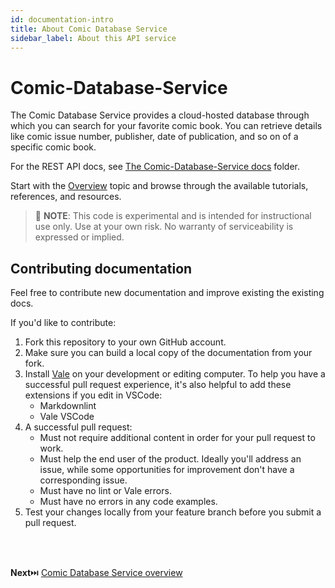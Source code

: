 ```yaml
---
id: documentation-intro
title: About Comic Database Service
sidebar_label: About this API service
---
```


# Comic-Database-Service
The Comic Database Service provides a cloud-hosted database through which you can search for your favorite comic book. You can retrieve details like comic issue number, publisher, date of publication, and so on of a specific comic book. 

For the REST API docs, see [The Comic-Database-Service docs](/docs) folder.

Start with the [Overview](overview/comic-database-overview.md) topic and browse through the available tutorials, references, and resources.

> 📘 **NOTE**: This code is experimental and is intended for instructional use only.
Use at your own risk. No warranty of serviceability is expressed or implied.

## Contributing documentation

Feel free to contribute new documentation and improve existing the existing docs.

If you'd like to contribute:

1. Fork this repository to your own GitHub account.
2. Make sure you can build a local copy of the documentation from your fork.
3. Install [Vale](https://vale.sh/) on your development or editing computer.
   To help you have a successful pull request experience, it's also helpful
   to add these extensions if you edit in VSCode:
    * Markdownlint
    * Vale VSCode
4. A successful pull request:
    * Must not require additional content in order for your pull request to work.
    * Must help the end user of the product. Ideally you'll address an issue, while some opportunities for improvement don't have a corresponding issue.
    * Must have no lint or Vale errors.
    * Must have no errors in any code examples.
5. Test your changes locally from your feature branch before you submit a pull request.
<br>
<br>

**Next**⏭️ [Comic Database Service overview](overview/comic-database-overview.md)
